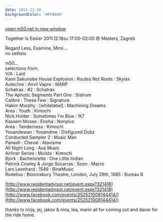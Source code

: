```yaml
---
date: 2011.12.18
backgroundColor: '#FF6699'
---
```


[open m50.net in new window  
](http://m50.net/)  

Together Is Easier 2011.12.18su 17:00-02:00 @ Masters, Zagreb  

Regard Less, Examine, Mimi...  
no setlists  

m50...  
selections from:  
V/A : Laid  
Kami Sakunobe House Explosion : Routes Not Roots : Skylax  
Autechre : Anvil Vapre : WARP  
Schatrax : #2 : Schatrax  
The Aphotic Segments Part One : Sistrum  
Calibre : These Few : Signature  
Hakim Murphy : \[whitelabel\] : Machining Dreams  
Area : Youth : Kimochi  
Nick Holder : Sometimes I'm Blue : !K7  
Kassem Mosse : Enoha : Nonplus  
Area : Tenderness : Kimochi  
Youandewan : Youandme : Disfigured Dubz  
Conducted Sampler 2 : Music Man  
Panash : Cheval : Atavisme  
All Night Long : Aus Music  
Airliner Series : Muisto : Kimochi  
Bjork : Bachelorette : One Little Indian  
Patrick Cowley & Jorge Socarras : Soon : Macro  
Lars Leonhard : 1549 : BineMusic  
Rodelius : Bloomsbury Theatre, London, July 28th, 1985 : Bureau B  

[http://www.residentadvisor.net/event.aspx?321418](http://www.residentadvisor.net/event.aspx?321418)  
[http://www.facebook.com/events/252521008144414/](http://www.facebook.com/events/252521008144414/)  

thanks to irirja, jej, jakov & nina, lea, marin all for coming out and davor for the ride home.